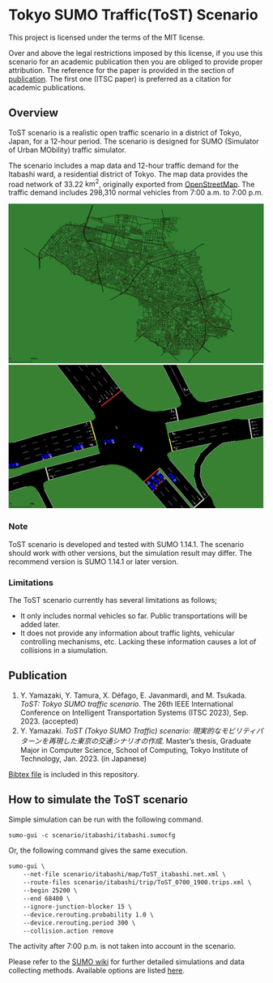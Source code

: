 # Tokyo SUMO Traffic(ToST) Scenario
This project is licensed under the terms of the MIT license.

Over and above the legal restrictions imposed by this license, if you use this scenario for an academic publication then you are obliged to provide proper attribution.
The reference for the paper is provided in the section of [publication](#publication).
The first one (ITSC paper) is preferred as a citation for academic publications.

## Overview
ToST scenario is a realistic open traffic scenario in a district of Tokyo, Japan, for a 12-hour period.
The scenario is designed for SUMO (Simulator of Urban MObility) traffic simulator.

The scenario includes a map data and 12-hour traffic demand for the Itabashi ward, a residential district of Tokyo.
The map data provides the road network of 33.22 $\mathrm{km}^2$, originally exported from [OpenStreetMap](https://openstreetmap.org).
The traffic demand includes 298,310 normal vehicles from 7:00 a.m. to 7:00 p.m.

![Map](Map.png)
![Simulation](Snapshot.png)

### Note
ToST scenario is developed and tested with SUMO 1.14.1.
The scenario should work with other versions, but the simulation result may differ.
The recommend version is SUMO 1.14.1 or later version.

### Limitations
The ToST scenario currently has several limitations as follows;
- It only includes normal vehicles so far. Public transportations will be added later.
- It does not provide any information about traffic lights, vehicular controlling mechanisms, etc. Lacking these information causes a lot of collisions in a siumulation.


## Publication
1. Y. Yamazaki, Y. Tamura, X. Défago, E. Javanmardi, and M. Tsukada. <i>ToST: Tokyo SUMO traffic scenario</i>. The 26th IEEE International Conference on Intelligent Transportation Systems (ITSC 2023), Sep. 2023. (accepted)
2. Y. Yamazaki. <i>ToST (Tokyo SUMO Traffic) scenario: 現実的なモビリティパターンを再現した東京の交通シナリオの作成</i>. Master’s thesis, Graduate Major in Computer Science, School of Computing, Tokyo Institute of Technology, Jan. 2023. (in Japanese)

[Bibtex file](ToST.bib) is included in this repository.


## How to simulate the ToST scenario
Simple simulation can be run with the following command.
```
sumo-gui -c scenario/itabashi/itabashi.sumocfg
```
Or, the following command gives the same execution.
```
sumo-gui \
    --net-file scenario/itabashi/map/ToST_itabashi.net.xml \
    --route-files scenario/itabashi/trip/ToST_0700_1900.trips.xml \
    --begin 25200 \
    --end 68400 \
    --ignore-junction-blocker 15 \
    --device.rerouting.probability 1.0 \
    --device.rerouting.period 300 \
    --collision.action remove
```

The activity after 7:00 p.m. is not taken into account in the scenario.

Please refer to the [SUMO wiki](https://sumo.dlr.de/docs/index.html) for further detailed simulations and data collecting methods.
Available options are listed [here](https://sumo.dlr.de/docs/sumo.html).
